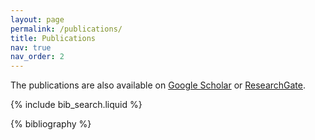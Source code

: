 ```yaml
---
layout: page
permalink: /publications/
title: Publications
nav: true
nav_order: 2
---
```


<!-- _pages/publications.md -->

The publications are also available on [Google Scholar](https://scholar.google.com/citations?user=cLfMY9wAAAAJ&hl=en) or [ResearchGate](http://researchgate.net/profile/Dongkyu-Lee-20?ev=hdr_xprf&_tp=eyJjb250ZXh0Ijp7ImZpcnN0UGFnZSI6ImhvbWUiLCJwYWdlIjoicHVibGljYXRpb24iLCJwb3NpdGlvbiI6Imdsb2JhbEhlYWRlciJ9fQ).

<!-- Bibsearch Feature -->

{% include bib_search.liquid %}

<div class="publications">

{% bibliography %}

</div>
